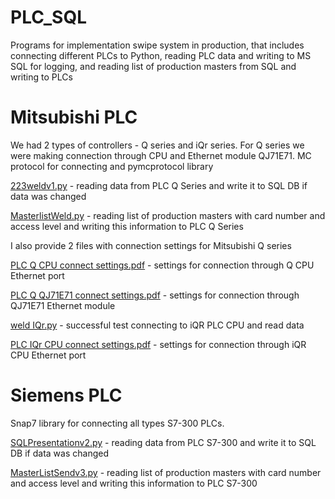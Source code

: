 # PLC_SQL
Programs for implementation swipe system in production, that includes
connecting different PLCs to Python, reading PLC data and writing to MS SQL for logging,
and reading list of production masters from SQL and writing to PLCs

# Mitsubishi PLC

We had 2 types of controllers - Q series and iQr series. For Q series we were making connection through CPU and Ethernet module QJ71E71. MC protocol for connecting and pymcprotocol library

[223weldv1.py](https://github.com/mufteevir/PLC_SQL/blob/master/Mitsubishi/PLC%20Q%20-%20SQL/223weldv1.py) - reading data from PLC Q Series and write it to SQL DB if data was changed

[MasterlistWeld.py](https://github.com/mufteevir/PLC_SQL/blob/master/Mitsubishi/PLC%20Q%20-%20SQL/MasterlistWeld.py) - reading list of production masters with card number and access level
and writing this information to PLC Q Series

I also provide 2 files with connection settings for Mitsubishi Q series

[PLC Q CPU connect settings.pdf](https://github.com/mufteevir/PLC_SQL/blob/master/Mitsubishi/PLC%20Q%20-%20SQL/PLC%20Q%20CPU%20connect%20settings.pdf) - settings for connection through Q CPU Ethernet port

[PLC Q QJ71E71 connect settings.pdf](https://github.com/mufteevir/PLC_SQL/blob/master/Mitsubishi/PLC%20Q%20-%20SQL/PLC%20Q%20QJ71E71%20connect%20settings.pdf) - settings for connection through QJ71E71 Ethernet module

[weld IQr.py](https://github.com/mufteevir/PLC_SQL/blob/master/Mitsubishi/PLC%20iQr/weld%20IQr.py) - successful test connecting to iQR PLC CPU and read data

[PLC IQr CPU connect settings.pdf](https://github.com/mufteevir/PLC_SQL/blob/master/Mitsubishi/PLC%20iQr/PLC%20IQr%20CPU%20connect%20settings.pdf) - settings for connection through iQR CPU Ethernet port

# Siemens PLC

Snap7 library for connecting all types S7-300 PLCs.

[SQLPresentationv2.py](https://github.com/mufteevir/PLC_SQL/blob/master/Siemens/SQLPresentationv2/SQLPresentationv2.py) - reading data from PLC S7-300 and write it to SQL DB if data was changed

[MasterListSendv3.py](https://github.com/mufteevir/PLC_SQL/blob/master/Siemens/MAsters%20list/MasterListSendv3.py) - reading list of production masters with card number and access level
and writing this information to PLC S7-300
